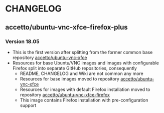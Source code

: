 # CHANGELOG

## accetto/ubuntu-vnc-xfce-firefox-plus

### Version 18.05

- This is the first version after splitting from the former common base repository [accetto/ubuntu-vnc-xfce][accetto-github-ubuntu-vnc-xfce]
- Resources for base Ubuntu/VNC images and images with configurable Firefox split into separate GitHub repositories, consequently
  - README, CHANGELOG and Wiki are not common any more
  - Resources for base images moved to repository [accetto/ubuntu-vnc-xfce][accetto-github-ubuntu-vnc-xfce]
  - Resources for images with default Firefox installation moved to repository [accetto/ubuntu-vnc-xfce-firefox][accetto-github-ubuntu-vnc-xfce-firefox]
  - This image contains Firefox installation with pre-configuration support

[accetto-github-ubuntu-vnc-xfce]: https://github.com/accetto/ubuntu-vnc-xfce
[accetto-github-ubuntu-vnc-xfce-firefox]: https://github.com/accetto/ubuntu-vnc-xfce-firefox
